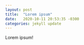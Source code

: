 ```yaml
---
layout: post
title:  "Lorem ipsum"
date:   2020-10-11 20:53:35 -0300
categories: jekyll update
---
```


Lorem ipsum!